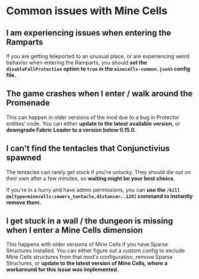 # Common issues with Mine Cells

## I am experiencing issues when entering the Ramparts

If you are getting teleported to an unusual place, or are experiencing weird behavior when entering the Ramparts, you should **set the `disableFallProtection` option to `true` in the `minecells-common.json5` config file.**

## The game crashes when I enter / walk around the Promenade

This can happen in older versions of the mod due to a bug in Protector entities' code.
You can either **update to the latest available version**, or **downgrade Fabric Loader to a version below 0.15.0**.

## I can't find the tentacles that Conjunctivius spawned

The tentacles can rarely get stuck if you're unlucky. They should die out on their own after a few minutes, so **waiting might be your best choice**. 

If you're in a hurry and have admin permissions, you can **use the `/kill @e[type=minecells:sewers_tentacle,distance=..128]` command to instantly remove them.**

## I get stuck in a wall / the dungeon is missing when I enter a Mine Cells dimension 

This happens with older versions of Mine Cells if you have Sparse Structures installed. You can either figure out a custom config to exclude Mine Cells structures from that mod's configuration, remove Sparse Structures, or **update to the latest version of Mine Cells, where a workaround for this issue was implemented.**